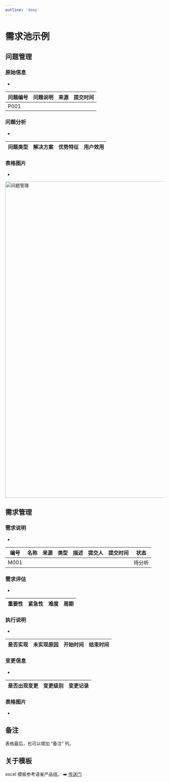 ```yaml
---
outline: 'deep'
---
```


# 需求池示例

## 问题管理

### 原始信息

-

| 问题编号 | 问题说明 | 来源 | 提交时间 |
| -------- | -------- | ---- | -------- |
| P001     |          |      |          |

### 问题分析

-

| 问题类型 | 解决方案 | 优势特征 | 用户效用 |
| -------- | -------- | -------- | -------- |

### 表格图片

-

<img alt="问题管理" src=po/12.png width="1000"/>

## 需求管理

### 需求说明

-

| 编号 | 名称 | 来源 | 类型 | 描述 | 提交人 | 提交时间 | 状态   |
| ---- | ---- | ---- | ---- | ---- | ------ | -------- | ------ |
| M001 |      |      |      |      |        |          | 待分析 |

### 需求评估

-

| 重要性 | 紧急性 | 难度 | 周期 |
| ------ | ------ | ---- | ---- |

### 执行说明

-

| 是否实现 | 未实现原因 | 开始时间 | 结束时间 |
| -------- | ---------- | -------- | -------- |

### 变更信息

-

| 是否出现变更 | 变更级别 | 变更记录 |
| ------------ | -------- | -------- |

### 表格图片

-

<ElImg src="po/13.png"/>

## 备注

表格最后，也可以增加 “备注” 列。

## 关于模板

excel 模板参考语雀产品组。 ➡️ [传送门](https://xc0mg8.yuque.com/xc0mg8/bg1lss/ze7ntf)
